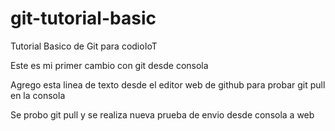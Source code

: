 # git-tutorial-basic
Tutorial Basico de Git para codioIoT

Este es mi primer cambio con git desde consola

Agrego esta linea de texto desde el editor web de github para probar git pull en la consola

Se probo git pull y se realiza nueva prueba de envio desde consola a web



